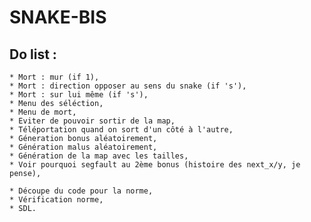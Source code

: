 # SNAKE-BIS

## Do list :

    * Mort : mur (if 1),
    * Mort : direction opposer au sens du snake (if 's'),
    * Mort : sur lui même (if 's'),
    * Menu des séléction,
    * Menu de mort,
    * Eviter de pouvoir sortir de la map,
    * Téléportation quand on sort d'un côté à l'autre,
    * Géneration bonus aléatoirement,
    * Génération malus aléatoirement,
    * Génération de la map avec les tailles,
    * Voir pourquoi segfault au 2ème bonus (histoire des next_x/y, je pense),

    * Découpe du code pour la norme,
    * Vérification norme,
    * SDL.